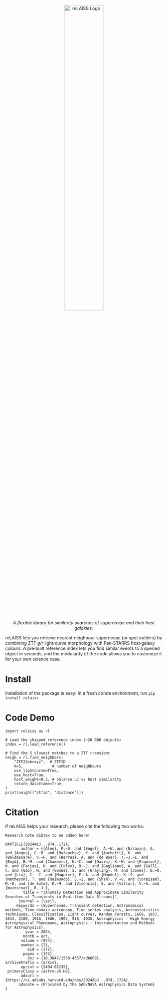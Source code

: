 <p align="center">
  <img src="https://github.com/evan-reynolds/re-laiss/blob/main/static/reLAISS_logo.png" style="width: 50%;" alt="reLAISS Logo">
</p>

<p align="center">
  <em>A flexible library for similarity searches of supernovae and their host galaxies.</em>
</p>

reLAISS lets you retrieve nearest‑neighbour supernovae (or spot outliers) by combining ZTF $g/r$ light‑curve morphology with Pan‑STARRS host‑galaxy colours. A pre‑built reference index lets you find similar events to a queried object in seconds, and the modularity of the code allows you to customize it for your own science case.

# Install

Installation of the package is easy: In a fresh conda environment, run `pip install relaiss`


# Code Demo
```
import relaiss as rl

# Load the shipped reference index (~20 000 objects)
index = rl.load_reference()

# Find the 5 closest matches to a ZTF transient
neigh = rl.find_neighbors(
    "ZTF23abcxyz",  # ZTFID
    k=5,             # number of neighbours
    use_lightcurve=True,
    use_host=True,
    host_weight=0.3, # balance LC vs host similarity
    return_dataframe=True,
)
print(neigh[["ztfid", "distance"]])
```

# Citation

If reLAISS helps your research, please cite the following two works:

```
Research note bibtex to be added here!

@ARTICLE{2024ApJ...974..172A,
       author = {{Aleo}, P.~D. and {Engel}, A.~W. and {Narayan}, G. and {Angus}, C.~R. and {Malanchev}, K. and {Auchettl}, K. and {Baldassare}, V.~F. and {Berres}, A. and {de Boer}, T.~J.~L. and {Boyd}, B.~M. and {Chambers}, K.~C. and {Davis}, K.~W. and {Esquivel}, N. and {Farias}, D. and {Foley}, R.~J. and {Gagliano}, A. and {Gall}, C. and {Gao}, H. and {Gomez}, S. and {Grayling}, M. and {Jones}, D.~O. and {Lin}, C. -C. and {Magnier}, E.~A. and {Mandel}, K.~S. and {Matheson}, T. and {Raimundo}, S.~I. and {Shah}, V.~G. and {Soraisam}, M.~D. and {de Soto}, K.~M. and {Vicencio}, S. and {Villar}, V.~A. and {Wainscoat}, R.~J.},
        title = "{Anomaly Detection and Approximate Similarity Searches of Transients in Real-time Data Streams}",
      journal = {\apj},
     keywords = {Supernovae, Transient detection, Astronomical methods, Time domain astronomy, Time series analysis, Astrostatistics techniques, Classification, Light curves, Random Forests, 1668, 1957, 1043, 2109, 1916, 1886, 1907, 918, 1935, Astrophysics - High Energy Astrophysical Phenomena, Astrophysics - Instrumentation and Methods for Astrophysics},
         year = 2024,
        month = oct,
       volume = {974},
       number = {2},
          eid = {172},
        pages = {172},
          doi = {10.3847/1538-4357/ad6869},
archivePrefix = {arXiv},
       eprint = {2404.01235},
 primaryClass = {astro-ph.HE},
       adsurl = {https://ui.adsabs.harvard.edu/abs/2024ApJ...974..172A},
      adsnote = {Provided by the SAO/NASA Astrophysics Data System}
}
```
